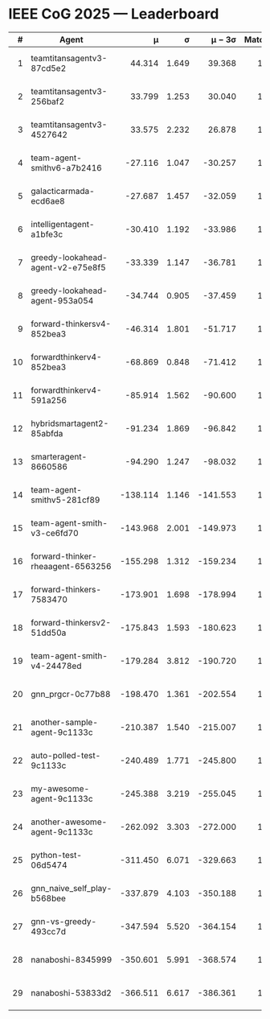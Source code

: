 # IEEE CoG 2025 — Leaderboard

| # | Agent | μ | σ | μ − 3σ | Matches | Updated |
|---:|---|---:|---:|---:|---:|---|
| 1 | teamtitansagentv3-87cd5e2 | 44.314 | 1.649 | 39.368 | 1412 | 2025-08-17 22:57 |
| 2 | teamtitansagentv3-256baf2 | 33.799 | 1.253 | 30.040 | 1532 | 2025-08-17 22:57 |
| 3 | teamtitansagentv3-4527642 | 33.575 | 2.232 | 26.878 | 1440 | 2025-08-17 22:57 |
| 4 | team-agent-smithv6-a7b2416 | -27.116 | 1.047 | -30.257 | 1260 | 2025-08-17 22:57 |
| 5 | galacticarmada-ecd6ae8 | -27.687 | 1.457 | -32.059 | 1620 | 2025-08-17 22:57 |
| 6 | intelligentagent-a1bfe3c | -30.410 | 1.192 | -33.986 | 1203 | 2025-08-17 22:57 |
| 7 | greedy-lookahead-agent-v2-e75e8f5 | -33.339 | 1.147 | -36.781 | 1660 | 2025-08-17 22:57 |
| 8 | greedy-lookahead-agent-953a054 | -34.744 | 0.905 | -37.459 | 1340 | 2025-08-17 22:57 |
| 9 | forward-thinkersv4-852bea3 | -46.314 | 1.801 | -51.717 | 1121 | 2025-08-17 22:57 |
| 10 | forwardthinkerv4-852bea3 | -68.869 | 0.848 | -71.412 | 1105 | 2025-08-17 22:57 |
| 11 | forwardthinkerv4-591a256 | -85.914 | 1.562 | -90.600 | 1275 | 2025-08-17 22:57 |
| 12 | hybridsmartagent2-85abfda | -91.234 | 1.869 | -96.842 | 1400 | 2025-08-17 22:57 |
| 13 | smarteragent-8660586 | -94.290 | 1.247 | -98.032 | 1224 | 2025-08-17 22:57 |
| 14 | team-agent-smithv5-281cf89 | -138.114 | 1.146 | -141.553 | 1440 | 2025-08-17 22:57 |
| 15 | team-agent-smith-v3-ce6fd70 | -143.968 | 2.001 | -149.973 | 1620 | 2025-08-17 22:57 |
| 16 | forward-thinker-rheaagent-6563256 | -155.298 | 1.312 | -159.234 | 1376 | 2025-08-17 22:57 |
| 17 | forward-thinkers-7583470 | -173.901 | 1.698 | -178.994 | 1100 | 2025-08-17 22:57 |
| 18 | forward-thinkersv2-51dd50a | -175.843 | 1.593 | -180.623 | 1396 | 2025-08-17 22:57 |
| 19 | team-agent-smith-v4-24478ed | -179.284 | 3.812 | -190.720 | 1400 | 2025-08-17 22:57 |
| 20 | gnn_prgcr-0c77b88 | -198.470 | 1.361 | -202.554 | 1320 | 2025-08-17 22:57 |
| 21 | another-sample-agent-9c1133c | -210.387 | 1.540 | -215.007 | 1340 | 2025-08-17 22:57 |
| 22 | auto-polled-test-9c1133c | -240.489 | 1.771 | -245.800 | 1180 | 2025-08-17 22:57 |
| 23 | my-awesome-agent-9c1133c | -245.388 | 3.219 | -255.045 | 1860 | 2025-08-17 22:57 |
| 24 | another-awesome-agent-9c1133c | -262.092 | 3.303 | -272.000 | 1340 | 2025-08-17 22:57 |
| 25 | python-test-06d5474 | -311.450 | 6.071 | -329.663 | 1140 | 2025-08-17 22:57 |
| 26 | gnn_naive_self_play-b568bee | -337.879 | 4.103 | -350.188 | 1320 | 2025-08-17 22:57 |
| 27 | gnn-vs-greedy-493cc7d | -347.594 | 5.520 | -364.154 | 1280 | 2025-08-17 22:57 |
| 28 | nanaboshi-8345999 | -350.601 | 5.991 | -368.574 | 1420 | 2025-08-17 22:57 |
| 29 | nanaboshi-53833d2 | -366.511 | 6.617 | -386.361 | 1160 | 2025-08-17 22:57 |

